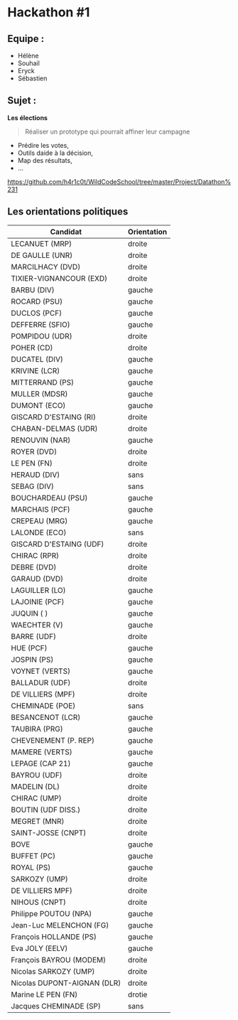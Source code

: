 # Hackathon #1

## Equipe :
- Hélène
-  Souhail
- Eryck
- Sébastien

## Sujet :

**Les élections**
> Réaliser un prototype qui pourrait affiner leur campagne
- Prédire les votes,
- Outils daide à la décision,
- Map des résultats,
- ...

https://github.com/h4r1c0t/WildCodeSchool/tree/master/Project/Datathon%231

## Les orientations politiques

| Candidat                    	| Orientation 	|
|-----------------------------	|-------------	|
| LECANUET (MRP)              	| droite      	|
| DE GAULLE (UNR)             	| droite      	|
| MARCILHACY (DVD)            	| droite      	|
| TIXIER-VIGNANCOUR (EXD)     	| droite      	|
| BARBU (DIV)                 	| gauche      	|
| ROCARD (PSU)                	| gauche      	|
| DUCLOS (PCF)                	| gauche      	|
| DEFFERRE (SFIO)             	| gauche      	|
| POMPIDOU (UDR)              	| droite      	|
| POHER (CD)                  	| droite      	|
| DUCATEL (DIV)               	| gauche      	|
| KRIVINE (LCR)               	| gauche      	|
| MITTERRAND (PS)             	| gauche      	|
| MULLER (MDSR)               	| gauche      	|
| DUMONT (ECO)                	| gauche      	|
| GISCARD D'ESTAING (RI)      	| droite      	|
| CHABAN-DELMAS (UDR)         	| droite      	|
| RENOUVIN (NAR)              	| gauche      	|
| ROYER (DVD)                 	| droite      	|
| LE PEN (FN)                 	| droite      	|
| HERAUD (DIV)                	| sans        	|
| SEBAG (DIV)                 	| sans        	|
| BOUCHARDEAU (PSU)           	| gauche      	|
| MARCHAIS (PCF)              	| gauche      	|
| CREPEAU (MRG)               	| gauche      	|
| LALONDE (ECO)               	| sans        	|
| GISCARD D'ESTAING (UDF)     	| droite      	|
| CHIRAC (RPR)                	| droite      	|
| DEBRE (DVD)                 	| droite      	|
| GARAUD (DVD)                	| droite      	|
| LAGUILLER (LO)              	| gauche      	|
| LAJOINIE (PCF)              	| gauche      	|
| JUQUIN ( )                  	| gauche      	|
| WAECHTER (V)                	| gauche      	|
| BARRE (UDF)                 	| droite      	|
| HUE (PCF)                   	| gauche      	|
| JOSPIN (PS)                 	| gauche      	|
| VOYNET (VERTS)              	| gauche      	|
| BALLADUR (UDF)              	| droite      	|
| DE VILLIERS (MPF)           	| droite      	|
| CHEMINADE (POE)             	| sans        	|
| BESANCENOT (LCR)            	| gauche      	|
| TAUBIRA (PRG)               	| gauche      	|
| CHEVENEMENT (P. REP)        	| gauche      	|
| MAMERE (VERTS)              	| gauche      	|
| LEPAGE (CAP 21)             	| gauche      	|
| BAYROU (UDF)                	| droite      	|
| MADELIN (DL)                	| droite      	|
| CHIRAC (UMP)                	| droite      	|
| BOUTIN (UDF DISS.)          	| droite      	|
| MEGRET (MNR)                	| droite      	|
| SAINT-JOSSE (CNPT)          	| droite      	|
| BOVE                        	| gauche      	|
| BUFFET (PC)                 	| gauche      	|
| ROYAL (PS)                  	| gauche      	|
| SARKOZY (UMP)               	| droite      	|
| DE VILLIERS MPF)            	| droite      	|
| NIHOUS (CNPT)               	| droite      	|
| Philippe POUTOU (NPA)       	| gauche      	|
| Jean-Luc MELENCHON (FG)     	| gauche      	|
| François HOLLANDE (PS)      	| gauche      	|
| Eva JOLY (EELV)             	| gauche      	|
| François BAYROU (MODEM)     	| droite      	|
| Nicolas SARKOZY (UMP)       	| droite      	|
| Nicolas DUPONT-AIGNAN (DLR) 	| droite      	|
| Marine LE PEN (FN)          	| drotie      	|
| Jacques CHEMINADE (SP)      	| sans        	|
